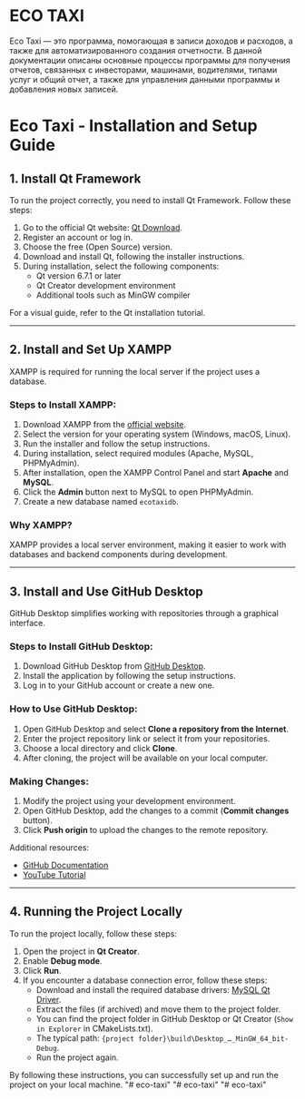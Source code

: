 # ECO TAXI
Eco Taxi — это программа, помогающая в записи доходов и расходов, а также для автоматизированного создания отчетности. В данной документации описаны основные процессы программы для получения отчетов, связанных с инвесторами, машинами, водителями, типами услуг и общий отчет, а также для управления данными программы и добавления новых записей.

# Eco Taxi - Installation and Setup Guide

## 1. Install Qt Framework

To run the project correctly, you need to install Qt Framework. Follow these steps:

1. Go to the official Qt website: [Qt Download](https://www.qt.io/download).
2. Register an account or log in.
3. Choose the free (Open Source) version.
4. Download and install Qt, following the installer instructions.
5. During installation, select the following components:
   - Qt version 6.7.1 or later
   - Qt Creator development environment
   - Additional tools such as MinGW compiler

For a visual guide, refer to the Qt installation tutorial.

---

## 2. Install and Set Up XAMPP

XAMPP is required for running the local server if the project uses a database.

### Steps to Install XAMPP:

1. Download XAMPP from the [official website](https://www.apachefriends.org/index.html).
2. Select the version for your operating system (Windows, macOS, Linux).
3. Run the installer and follow the setup instructions.
4. During installation, select required modules (Apache, MySQL, PHPMyAdmin).
5. After installation, open the XAMPP Control Panel and start **Apache** and **MySQL**.
6. Click the **Admin** button next to MySQL to open PHPMyAdmin.
7. Create a new database named `ecotaxidb`.

### Why XAMPP?

XAMPP provides a local server environment, making it easier to work with databases and backend components during development.

---

## 3. Install and Use GitHub Desktop

GitHub Desktop simplifies working with repositories through a graphical interface.

### Steps to Install GitHub Desktop:

1. Download GitHub Desktop from [GitHub Desktop](https://desktop.github.com).
2. Install the application by following the setup instructions.
3. Log in to your GitHub account or create a new one.

### How to Use GitHub Desktop:

1. Open GitHub Desktop and select **Clone a repository from the Internet**.
2. Enter the project repository link or select it from your repositories.
3. Choose a local directory and click **Clone**.
4. After cloning, the project will be available on your local computer.

### Making Changes:

1. Modify the project using your development environment.
2. Open GitHub Desktop, add the changes to a commit (**Commit changes** button).
3. Click **Push origin** to upload the changes to the remote repository.

Additional resources:

- [GitHub Documentation](https://docs.github.com/en/)
- [YouTube Tutorial](https://www.youtube.com)

---

## 4. Running the Project Locally

To run the project locally, follow these steps:

1. Open the project in **Qt Creator**.
2. Enable **Debug mode**.
3. Click **Run**.
4. If you encounter a database connection error, follow these steps:
   - Download and install the required database drivers: [MySQL Qt Driver](https://github.com/thecodemonkey86/qt_mysql_driver).
   - Extract the files (if archived) and move them to the project folder.
   - You can find the project folder in GitHub Desktop or Qt Creator (`Show in Explorer` in CMakeLists.txt).
   - The typical path: `{project folder}\build\Desktop_…_MinGW_64_bit-Debug`.
   - Run the project again.

By following these instructions, you can successfully set up and run the project on your local machine.
"# eco-taxi" 
"# eco-taxi" 
"# eco-taxi" 
